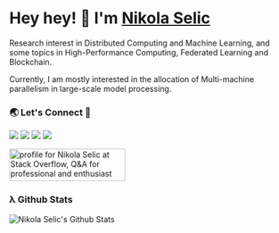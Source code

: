 # Hey hey! 👋 I'm [Nikola Selic](https://github.com/Selich)

Research interest in Distributed Computing and Machine Learning, and some topics in High-Performance Computing, Federated Learning and Blockchain.

Currently, I am mostly interested in the allocation of Multi-machine parallelism in large-scale model processing.

### 🌏 Let's Connect 🔗

[![](https://img.shields.io/badge/linkedin-%230077B5.svg?&style=for-the-badge&logo=linkedin&logoColor=white&color=8956E4)](https://www.linkedin.com/in/n-selic/)
[![](https://img.shields.io/badge/twitter-%230077B5.svg?&style=for-the-badge&logo=twitter&logoColor=white&color=8956E4)](https://twitter.com/_selich_)
[![](https://img.shields.io/badge/kaggle-%230077B5.svg?&style=for-the-badge&logo=kaggle&logoColor=white&color=8956E4)](https://www.kaggle.com/selich)
[![](https://img.shields.io/badge/researchgate-%230077B5.svg?&style=for-the-badge&logo=researchgate&logoColor=white&color=8956E4)](https://www.researchgate.net/profile/Nikola-Selic)

<a href="https://stackoverflow.com/users/9184156/nikola-selic"><img src="https://stackoverflow.com/users/flair/9184156.png" width="208" height="58" alt="profile for Nikola Selic at Stack Overflow, Q&amp;A for professional and enthusiast programmers" title="profile for Nikola Selic at Stack Overflow, Q&amp;A for professional and enthusiast programmers"></a>



### λ Github Stats
![Nikola Selic's Github Stats](https://github-readme-stats.vercel.app/api?username=Selich&theme=dark)


